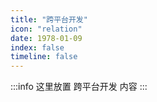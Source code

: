 ```yaml
---
title: "跨平台开发"
icon: "relation"
date: 1978-01-09
index: false
timeline: false
---
```

:::info
这里放置 跨平台开发 内容
:::


<AutoCatalog />
